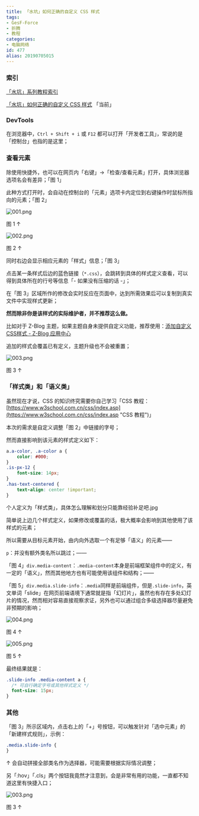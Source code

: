```yaml
---
title: 「水坑」如何正确的自定义 CSS 样式
tags:
- GesF-Force
- 折腾
- 教程
categories:
- 电脑网络
id: 477
alias: 20190705015
---
```


### 索引

[「水坑」系列教程索引](/post/20200617652.html "「水坑」系列教程索引")

[「水坑」如何正确的自定义 CSS 样式](/post/20190705015.html "「水坑」如何正确的自定义 CSS 样式") 「当前」

<!--more-->

### DevTools

在浏览器中，`Ctrl + Shift + i` 或 `F12` 都可以打开「开发者工具」，常说的是「控制台」也指的是这里；

### 查看元素

除使用快捷外，也可以在网页内「右键」→「检查/查看元素」打开，具体浏览器选项名会有差异；「图 1」

此种方式打开时，会自动在控制台的「元素」选项卡内定位到右键操作时鼠标所指向的元素；「图 2」

![001.png](https://i.loli.net/2021/08/27/M9QW2DilxaqnIpm.png)

图 1 ↑

![002.png](https://i.loli.net/2021/08/27/wPWKOeRMs6kvI4u.png)

图 2 ↑

同时右边会显示相应元素的「样式」信息；「图 3」

点击某一条样式后边的蓝色链接（`*.css`），会跳转到具体的样式定义查看，可以得到具体所在的行号等信息「- 如果没有压缩的话 -」；

在「图 3」区域所作的修改会实时反应在页面中，达到所需效果后可以复制到真实文件中实现样式更新；

**然而除非你是该样式的实际维护者，并不推荐这么做。**

比如对于 Z-Blog 主题，如果主题自身未提供自定义功能，推荐使用：[添加自定义CSS样式 - Z-Blog 应用中心](https://app.zblogcn.com/?id=18357 "添加自定义CSS样式 - Z-Blog 应用中心")

追加的样式会覆盖已有定义，主题升级也不会被重置；

![003.png](https://i.loli.net/2021/08/27/dpCYxEvRgVWhubj.png)

图 3 ↑

### 「样式类」和「语义类」

虽然现在才说，CSS 的知识终究需要你自己学习「CSS 教程：[https://www.w3school.com.cn/css/index.asp](https://www.w3school.com.cn/css/index.asp "CSS 教程")」

本次的需求是自定义调整「图 2」中链接的字号；

然而直接影响到该元素的样式定义如下：

```css
a.a-color, .a-color a {
    color: #000;
}
.is-px-12 {
    font-size: 14px;
}
.has-text-centered {
    text-align: center !important;
}
```

个人定义为「样式类」，具体怎么理解和划分只能靠经验补足吧.jpg

简单说上边几个样式定义，如果修改或覆盖的话，极大概率会影响到其他使用了该样式的元素；

所以需要从目标元素开始，由内向外选取一个有足够「语义」的元素——

`p`：并没有额外类名所以跳过；——

「图 4」`div.media-content`：`.media-content`本身是前端框架组件中的定义，有一定的「语义」，然而其他地方也有可能使用该组件和结构；——

「图 5」`div.media.slide-info`：`.media`同样是前端组件，但是`.slide-info`，英文单词「slide」在网页前端语境下通常就是指「幻灯片」，虽然也有存在多处幻灯片的情况，然而相对容易直接观察求证，另外也可以通过组合多级选择器尽量避免非预期的影响；

![004.png](https://i.loli.net/2021/08/27/wdSyfK7kBnGraqZ.png)

图 4 ↑

![005.png](https://i.loli.net/2021/08/27/YufkalnKIB3dAmH.png)

图 5 ↑

最终结果就是：

```css
.slide-info .media-content a {
  /* 可自行确定字号或其他样式定义 */
  font-size: 15px;
}
```

### 其他

「图 3」所示区域内，点击右上的「+」号按钮，可以触发针对「选中元素」的「新建样式规则」，示例：

```css
.media.slide-info {
}
```

↑ 会自动拼接全部类名作为选择器，可能需要根据实际情况调整；

另「:hov」「.cls」两个按钮我竟然才注意到，会是非常有用的功能，一直都不知道这里有快捷入口；

![003.png](https://i.loli.net/2021/08/27/dpCYxEvRgVWhubj.png)

图 3 ↑
